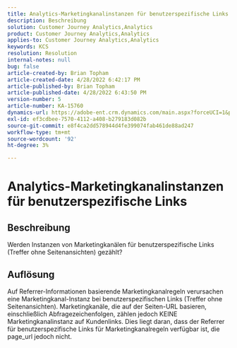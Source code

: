 ```yaml
---
title: Analytics-Marketingkanalinstanzen für benutzerspezifische Links
description: Beschreibung
solution: Customer Journey Analytics,Analytics
product: Customer Journey Analytics,Analytics
applies-to: Customer Journey Analytics,Analytics
keywords: KCS
resolution: Resolution
internal-notes: null
bug: false
article-created-by: Brian Topham
article-created-date: 4/28/2022 6:42:17 PM
article-published-by: Brian Topham
article-published-date: 4/28/2022 6:43:50 PM
version-number: 5
article-number: KA-15760
dynamics-url: https://adobe-ent.crm.dynamics.com/main.aspx?forceUCI=1&pagetype=entityrecord&etn=knowledgearticle&id=113e81ed-22c7-ec11-a7b6-0022480a1b03
exl-id: ef3cdbee-7570-4112-a408-b279183d082b
source-git-commit: e8f4ca2dd578944d4fe399074fab461de88ad247
workflow-type: tm+mt
source-wordcount: '92'
ht-degree: 3%

---
```


# Analytics-Marketingkanalinstanzen für benutzerspezifische Links

## Beschreibung


Werden Instanzen von Marketingkanälen für benutzerspezifische Links (Treffer ohne Seitenansichten) gezählt?


## Auflösung


Auf Referrer-Informationen basierende Marketingkanalregeln verursachen eine Marketingkanal-Instanz bei benutzerspezifischen Links (Treffer ohne Seitenansichten). Marketingkanäle, die auf der Seiten-URL basieren, einschließlich Abfragezeichenfolgen, zählen jedoch KEINE Marketingkanalinstanz auf Kundenlinks. Dies liegt daran, dass der Referrer für benutzerspezifische Links für Marketingkanalregeln verfügbar ist, die page_url jedoch nicht.
